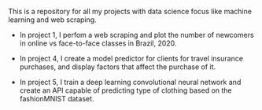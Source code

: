 This is a repository for all my projects with data science focus like machine learning and web scraping.

- In project 1, I perfom a web scraping and plot the number of newcomers in online vs face-to-face classes in Brazil, 2020.

- In project 4, I create a model predictor for clients for travel insurance purchases, and display factors that affect the purchase of it. 

- In project 5, I train a deep learning convolutional neural network and create an API capable of predicting type of clothing based on the fashionMNIST dataset.
